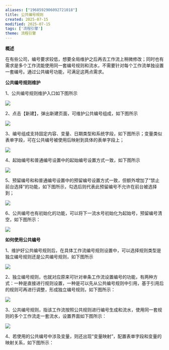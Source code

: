 ```yaml
---
aliases: ["1968592906092721018"]
title: 公共编号规则
created: 2025-07-15
modified: 2025-07-15
tags: ['流程引擎']
theme: 流程引擎
---
```


**概述**

在有些公司，编号要求较低，想要全局维护之后再去工作流上稍微修改；同时也有需求是多个工作流能使用同一套编号规则和流水，不需要针对每个工作流单独设置一套编号。通过公共编号功能，可满足这两点需求。

**公共编号规则维护**

1、公共编号规则维护入口如下图所示

![](https://myhelpdoc.oss-cn-heyuan.aliyuncs.com/mdimages/661d7f1f9a0a476340abf33a6af3a790.jpg)

2、点击【新建】，弹出新建页面，可维护公共编号组成，如下图所示

![](https://myhelpdoc.oss-cn-heyuan.aliyuncs.com/mdimages/6153b49371871cfd746b7b1134747be0.jpg)

3、编号组成支持固定内容、变量、日期类型和系统字段，如下图所示；变量类似表单字段，可在公共编号被使用后映射到具体的表单字段上；

![](https://myhelpdoc.oss-cn-heyuan.aliyuncs.com/mdimages/853ea19c87b051c97dd093de5e1d959e.jpg)

4、起始编号和普通编号设置中的起始编号设置方式一致，如下图所示

![](https://myhelpdoc.oss-cn-heyuan.aliyuncs.com/mdimages/acfb36a23bffaab09922a3672bc5b70d.jpg)

5、预留编号和和普通编号设置中的预留编号设置方式一致，但额外增加了“禁止前台选择”的功能，如下图所示，勾选后则代表此预留编号不允许在前台被选择到；

![](https://myhelpdoc.oss-cn-heyuan.aliyuncs.com/mdimages/8f91b06cc7a33dd55c74f56e839dfd7f.jpg)

6、公共编号也有初始化的功能，可以将下一流水号初始化为起始号，预留编号清空，如下图所示：

![](https://myhelpdoc.oss-cn-heyuan.aliyuncs.com/mdimages/be58f9cbd5e5e95dde2331412debdfa6.jpg)

**如何使用公共编号**

1、维护好公共编号规则后，在具体工作流编号规则设置中，可以选择规则类型是独立编号规则还是公共编号规则，如下图所示

![](https://myhelpdoc.oss-cn-heyuan.aliyuncs.com/mdimages/3548d00f334cd283235f4cafbad4e5fa.jpg)

2、独立编号规则，也就对应原来可针对单条工作流设置编号的功能，有两种方式：一种是直接进行规则设置，一种是可以先从公共编号规则中引用，基于引用后的规则可再进行调整，形成独立编号规则，如下图所示：

![](https://myhelpdoc.oss-cn-heyuan.aliyuncs.com/mdimages/3f7f76ec195186e1497761a74a47723a.jpg)

3、公共编号规则，指该工作流按照公共规则进行编号生成和流水，使用同一套规则的多个工作流走一套流水，设置界面如下图所示：

![](https://myhelpdoc.oss-cn-heyuan.aliyuncs.com/mdimages/3a7d488ff4909916396f66d5814590be.jpg)

4、若使用的公共编号中涉及变量，则还出现“变量映射”，配置表单字段和变量的映射关系，如下图所示：

